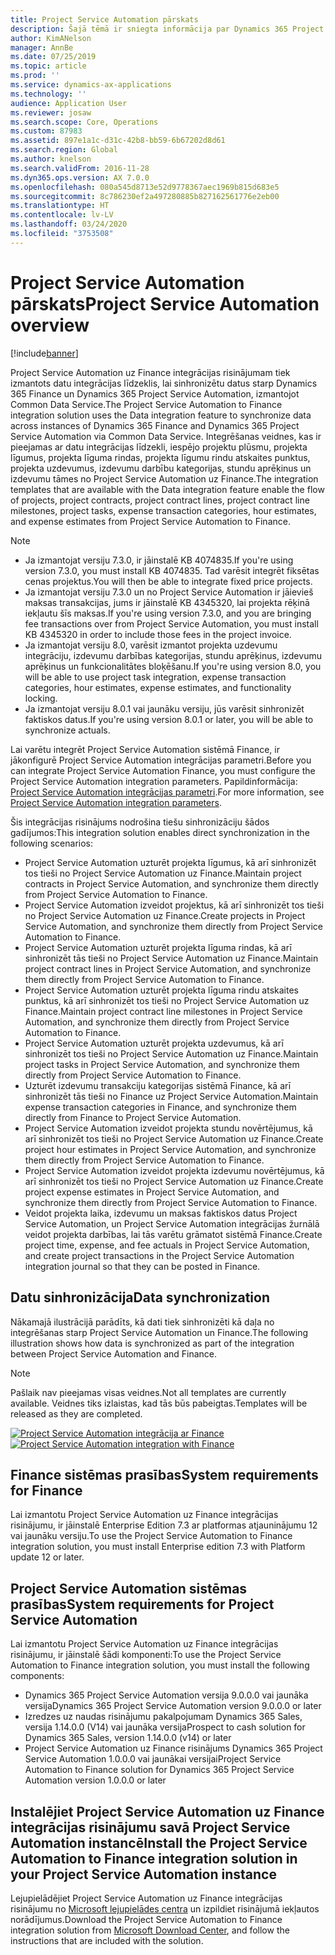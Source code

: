 ```yaml
---
title: Project Service Automation pārskats
description: Šajā tēmā ir sniegta informācija par Dynamics 365 Project Service Automation integrācijas uz Dynamics 365 Finance risinājumu.
author: KimANelson
manager: AnnBe
ms.date: 07/25/2019
ms.topic: article
ms.prod: ''
ms.service: dynamics-ax-applications
ms.technology: ''
audience: Application User
ms.reviewer: josaw
ms.search.scope: Core, Operations
ms.custom: 87983
ms.assetid: 897e1a1c-d31c-42b8-bb59-6b67202d8d61
ms.search.region: Global
ms.author: knelson
ms.search.validFrom: 2016-11-28
ms.dyn365.ops.version: AX 7.0.0
ms.openlocfilehash: 080a545d8713e52d9778367aec1969b815d683e5
ms.sourcegitcommit: 8c786230ef2a497280885b827162561776e2eb00
ms.translationtype: HT
ms.contentlocale: lv-LV
ms.lasthandoff: 03/24/2020
ms.locfileid: "3753508"
---
```

# <a name="project-service-automation-overview"></a><span data-ttu-id="a579a-103">Project Service Automation pārskats</span><span class="sxs-lookup"><span data-stu-id="a579a-103">Project Service Automation overview</span></span>

[!include[banner](../includes/banner.md)]

<span data-ttu-id="a579a-104">Project Service Automation uz Finance integrācijas risinājumam tiek izmantots datu integrācijas līdzeklis, lai sinhronizētu datus starp Dynamics 365 Finance un Dynamics 365 Project Service Automation, izmantojot Common Data Service.</span><span class="sxs-lookup"><span data-stu-id="a579a-104">The Project Service Automation to Finance integration solution uses the Data integration feature to synchronize data across instances of Dynamics 365 Finance and Dynamics 365 Project Service Automation via Common Data Service.</span></span> <span data-ttu-id="a579a-105">Integrēšanas veidnes, kas ir pieejamas ar datu integrācijas līdzekli, iespējo projektu plūsmu, projekta līgumus, projekta līguma rindas, projekta līgumu rindu atskaites punktus, projekta uzdevumus, izdevumu darbību kategorijas, stundu aprēķinus un izdevumu tāmes no Project Service Automation uz Finance.</span><span class="sxs-lookup"><span data-stu-id="a579a-105">The integration templates that are available with the Data integration feature enable the flow of projects, project contracts, project contract lines, project contract line milestones, project tasks, expense transaction categories, hour estimates, and expense estimates from Project Service Automation to Finance.</span></span>

> [!NOTE]
> - <span data-ttu-id="a579a-106">Ja izmantojat versiju 7.3.0, ir jāinstalē KB 4074835.</span><span class="sxs-lookup"><span data-stu-id="a579a-106">If you're using version 7.3.0, you must install KB 4074835.</span></span> <span data-ttu-id="a579a-107">Tad varēsit integrēt fiksētas cenas projektus.</span><span class="sxs-lookup"><span data-stu-id="a579a-107">You will then be able to integrate fixed price projects.</span></span>
> - <span data-ttu-id="a579a-108">Ja izmantojat versiju 7.3.0 un no Project Service Automation ir jāievieš maksas transakcijas, jums ir jāinstalē KB 4345320, lai projekta rēķinā iekļautu šīs maksas.</span><span class="sxs-lookup"><span data-stu-id="a579a-108">If you're using version 7.3.0, and you are bringing fee transactions over from Project Service Automation, you must install KB 4345320 in order to include those fees in the project invoice.</span></span>
> - <span data-ttu-id="a579a-109">Ja izmantojat versiju 8.0, varēsit izmantot projekta uzdevumu integrāciju, izdevumu darbības kategorijas, stundu aprēķinus, izdevumu aprēķinus un funkcionalitātes bloķēšanu.</span><span class="sxs-lookup"><span data-stu-id="a579a-109">If you're using version 8.0, you will be able to use project task integration, expense transaction categories, hour estimates, expense estimates, and functionality locking.</span></span>
> - <span data-ttu-id="a579a-110">Ja izmantojat versiju 8.0.1 vai jaunāku versiju, jūs varēsit sinhronizēt faktiskos datus.</span><span class="sxs-lookup"><span data-stu-id="a579a-110">If you're using version 8.0.1 or later, you will be able to synchronize actuals.</span></span>

<span data-ttu-id="a579a-111">Lai varētu integrēt Project Service Automation sistēmā Finance, ir jākonfigurē Project Service Automation integrācijas parametri.</span><span class="sxs-lookup"><span data-stu-id="a579a-111">Before you can integrate Project Service Automation Finance, you must configure the Project Service Automation integration parameters.</span></span> <span data-ttu-id="a579a-112">Papildinformācija: [Project Service Automation integrācijas parametri](PSA-parameters.md).</span><span class="sxs-lookup"><span data-stu-id="a579a-112">For more information, see [Project Service Automation integration parameters](PSA-parameters.md).</span></span>

<span data-ttu-id="a579a-113">Šis integrācijas risinājums nodrošina tiešu sinhronizāciju šādos gadījumos:</span><span class="sxs-lookup"><span data-stu-id="a579a-113">This integration solution enables direct synchronization in the following scenarios:</span></span>

- <span data-ttu-id="a579a-114">Project Service Automation uzturēt projekta līgumus, kā arī sinhronizēt tos tieši no Project Service Automation uz Finance.</span><span class="sxs-lookup"><span data-stu-id="a579a-114">Maintain project contracts in Project Service Automation, and synchronize them directly from Project Service Automation to Finance.</span></span>
- <span data-ttu-id="a579a-115">Project Service Automation izveidot projektus, kā arī sinhronizēt tos tieši no Project Service Automation uz Finance.</span><span class="sxs-lookup"><span data-stu-id="a579a-115">Create projects in Project Service Automation, and synchronize them directly from Project Service Automation to Finance.</span></span>
- <span data-ttu-id="a579a-116">Project Service Automation uzturēt projekta līguma rindas, kā arī sinhronizēt tās tieši no Project Service Automation uz Finance.</span><span class="sxs-lookup"><span data-stu-id="a579a-116">Maintain project contract lines in Project Service Automation, and synchronize them directly from Project Service Automation to Finance.</span></span>
- <span data-ttu-id="a579a-117">Project Service Automation uzturēt projekta līguma rindu atskaites punktus, kā arī sinhronizēt tos tieši no Project Service Automation uz Finance.</span><span class="sxs-lookup"><span data-stu-id="a579a-117">Maintain project contract line milestones in Project Service Automation, and synchronize them directly from Project Service Automation to Finance.</span></span>
- <span data-ttu-id="a579a-118">Project Service Automation uzturēt projekta uzdevumus, kā arī sinhronizēt tos tieši no Project Service Automation uz Finance.</span><span class="sxs-lookup"><span data-stu-id="a579a-118">Maintain project tasks in Project Service Automation, and synchronize them directly from Project Service Automation to Finance.</span></span>
- <span data-ttu-id="a579a-119">Uzturēt izdevumu transakciju kategorijas sistēmā Finance, kā arī sinhronizēt tās tieši no Finance uz Project Service Automation.</span><span class="sxs-lookup"><span data-stu-id="a579a-119">Maintain expense transaction categories in Finance, and synchronize them directly from Finance to Project Service Automation.</span></span>
- <span data-ttu-id="a579a-120">Project Service Automation izveidot projekta stundu novērtējumus, kā arī sinhronizēt tos tieši no Project Service Automation uz Finance.</span><span class="sxs-lookup"><span data-stu-id="a579a-120">Create project hour estimates in Project Service Automation, and synchronize them directly from Project Service Automation to Finance.</span></span>
- <span data-ttu-id="a579a-121">Project Service Automation izveidot projekta izdevumu novērtējumus, kā arī sinhronizēt tos tieši no Project Service Automation uz Finance.</span><span class="sxs-lookup"><span data-stu-id="a579a-121">Create project expense estimates in Project Service Automation, and synchronize them directly from Project Service Automation to Finance.</span></span>
- <span data-ttu-id="a579a-122">Veidot projekta laika, izdevumu un maksas faktiskos datus Project Service Automation, un Project Service Automation integrācijas žurnālā veidot projekta darbības, lai tās varētu grāmatot sistēmā Finance.</span><span class="sxs-lookup"><span data-stu-id="a579a-122">Create project time, expense, and fee actuals in Project Service Automation, and create project transactions in the Project Service Automation integration journal so that they can be posted in Finance.</span></span>

## <a name="data-synchronization"></a><span data-ttu-id="a579a-123">Datu sinhronizācija</span><span class="sxs-lookup"><span data-stu-id="a579a-123">Data synchronization</span></span>

<span data-ttu-id="a579a-124">Nākamajā ilustrācijā parādīts, kā dati tiek sinhronizēti kā daļa no integrēšanas starp Project Service Automation un Finance.</span><span class="sxs-lookup"><span data-stu-id="a579a-124">The following illustration shows how data is synchronized as part of the integration between Project Service Automation and Finance.</span></span>

> [!NOTE]
> <span data-ttu-id="a579a-125">Pašlaik nav pieejamas visas veidnes.</span><span class="sxs-lookup"><span data-stu-id="a579a-125">Not all templates are currently available.</span></span> <span data-ttu-id="a579a-126">Veidnes tiks izlaistas, kad tās būs pabeigtas.</span><span class="sxs-lookup"><span data-stu-id="a579a-126">Templates will be released as they are completed.</span></span>

<span data-ttu-id="a579a-127">[![Project Service Automation integrācija ar Finance](./media/PSA-integration.png)](./media/PSA-integration.png)</span><span class="sxs-lookup"><span data-stu-id="a579a-127">[![Project Service Automation integration with Finance](./media/PSA-integration.png)](./media/PSA-integration.png)</span></span>

## <a name="system-requirements-for-finance"></a><span data-ttu-id="a579a-128">Finance sistēmas prasības</span><span class="sxs-lookup"><span data-stu-id="a579a-128">System requirements for Finance</span></span>

<span data-ttu-id="a579a-129">Lai izmantotu Project Service Automation uz Finance integrācijas risinājumu, ir jāinstalē Enterprise Edition 7.3 ar platformas atjauninājumu 12 vai jaunāku versiju.</span><span class="sxs-lookup"><span data-stu-id="a579a-129">To use the Project Service Automation to Finance integration solution, you must install Enterprise edition 7.3 with Platform update 12 or later.</span></span>

## <a name="system-requirements-for-project-service-automation"></a><span data-ttu-id="a579a-130">Project Service Automation sistēmas prasības</span><span class="sxs-lookup"><span data-stu-id="a579a-130">System requirements for Project Service Automation</span></span>

<span data-ttu-id="a579a-131">Lai izmantotu Project Service Automation uz Finance integrācijas risinājumu, ir jāinstalē šādi komponenti:</span><span class="sxs-lookup"><span data-stu-id="a579a-131">To use the Project Service Automation to Finance integration solution, you must install the following components:</span></span>

- <span data-ttu-id="a579a-132">Dynamics 365 Project Service Automation versija 9.0.0.0 vai jaunāka versija</span><span class="sxs-lookup"><span data-stu-id="a579a-132">Dynamics 365 Project Service Automation version 9.0.0.0 or later</span></span>
- <span data-ttu-id="a579a-133">Izredzes uz naudas risinājumu pakalpojumam Dynamics 365 Sales, versija 1.14.0.0 (V14) vai jaunāka versija</span><span class="sxs-lookup"><span data-stu-id="a579a-133">Prospect to cash solution for Dynamics 365 Sales, version 1.14.0.0 (v14) or later</span></span>
- <span data-ttu-id="a579a-134">Project Service Automation uz Finance risinājums Dynamics 365 Project Service Automation 1.0.0.0 vai jaunākai versijai</span><span class="sxs-lookup"><span data-stu-id="a579a-134">Project Service Automation to Finance solution for Dynamics 365 Project Service Automation version 1.0.0.0 or later</span></span>

## <a name="install-the-project-service-automation-to-finance-integration-solution-in-your-project-service-automation-instance"></a><span data-ttu-id="a579a-135">Instalējiet Project Service Automation uz Finance integrācijas risinājumu savā Project Service Automation instancē</span><span class="sxs-lookup"><span data-stu-id="a579a-135">Install the Project Service Automation to Finance integration solution in your Project Service Automation instance</span></span>

<span data-ttu-id="a579a-136">Lejupielādējiet Project Service Automation uz Finance integrācijas risinājumu no [Microsoft lejupielādes centra](https://www.microsoft.com/download/details.aspx?id=57016) un izpildiet risinājumā iekļautos norādījumus.</span><span class="sxs-lookup"><span data-stu-id="a579a-136">Download the Project Service Automation to Finance integration solution from [Microsoft Download Center](https://www.microsoft.com/download/details.aspx?id=57016), and follow the instructions that are included with the solution.</span></span>
